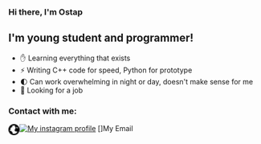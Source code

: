 ### Hi there, I'm Ostap

## I'm young student and programmer!
- ✋ Learning everything that exists
- ⚡ Writing C++ code for speed, Python for prototype
- 🌓 Can work overwhelming in night or day, doesn't make sense for me
- 🎩 Looking for a job

### Contact with me:

[<img aligh="left" alt="My instagram profile" width="22px" src="https://cdn.jsdelivr.net/npm/simple-icon@v3/icons/instagram.svg" />][instagram]
[<img align="left" alt="My Email" width="22px" src="https://raw.githubusercontent.com/iconic/open-iconic/master/svg/globe.svg" />]My Email



[instagram]: https://instagram.com/nesmerdi
